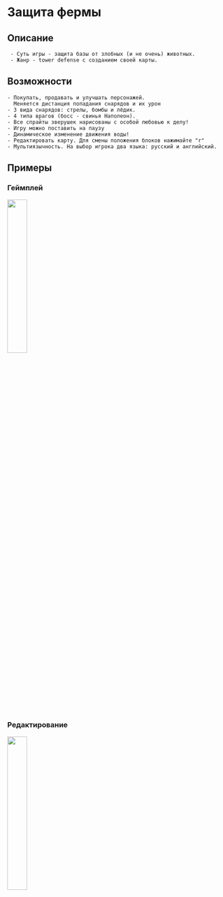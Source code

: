 # Защита фермы
## Описание
     - Суть игры - защита базы от злобных (и не очень) животных.
     - Жанр - tower defense с созданием своей карты.

## Возможности
    - Покупать, продавать и улучшать персонажей. 
      Меняется дистанция попадания снарядов и их урон
    - 3 вида снарядов: стрелы, бомбы и лёдик.
    - 4 типа врагов (босс - свинья Наполеон).
    - Все спрайты зверушек нарисованы с особой любовью к делу!
    - Игру можно поставить на паузу
    - Динамическое изменение движения воды!
    - Редактировать карту. Для смены положения блоков нажимайте "r"
    - Мультиязычность. На выбор игрока два языка: русский и английский.

## Примеры
### Геймплей
<p>
    <img src="gifs/video.gif" style="width: 30%;">
</p>

### Редактирование
<p>
    <img src="gifs/editing.gif" style="width: 30%;">
</p>